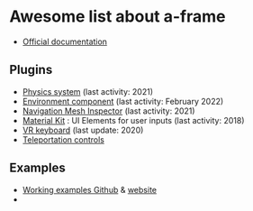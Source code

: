 # Awesome list about a-frame

- [Official documentation](https://aframe.io/)

## Plugins

- [Physics system](https://github.com/n5ro/aframe-physics-system) (last activity: 2021)
- [Environment component](https://github.com/supermedium/aframe-environment-component) (last activity: February 2022)
- [Navigation Mesh Inspector](https://github.com/donmccurdy/aframe-inspector-plugin-recast) (last activity: 2021)
- [Material Kit](https://github.com/etiennepinchon/aframe-material) : UI Elements for user inputs (last activity: 2018)
- [VR keyboard](https://github.com/supermedium/aframe-super-keyboard) (last update: 2020)
- [Teleportation controls](https://github.com/fernandojsg/aframe-teleport-controls)

## Examples

- [Working examples Github](https://github.com/stemkoski/A-Frame-Examples) & [website](https://stemkoski.github.io/A-Frame-Examples/)
- 
